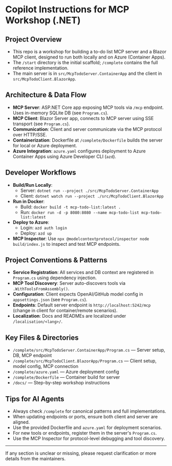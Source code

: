 # Copilot Instructions for MCP Workshop (.NET)

## Project Overview
- This repo is a workshop for building a to-do list MCP server and a Blazor MCP client, designed to run both locally and on Azure (Container Apps).
- The `/start` directory is the initial scaffold; `/complete` contains the full reference implementation.
- The main server is in `src/McpTodoServer.ContainerApp` and the client in `src/McpTodoClient.BlazorApp`.

## Architecture & Data Flow
- **MCP Server**: ASP.NET Core app exposing MCP tools via `/mcp` endpoint. Uses in-memory SQLite DB (see `Program.cs`).
- **MCP Client**: Blazor Server app, connects to MCP server using SSE transport (see `Program.cs`).
- **Communication**: Client and server communicate via the MCP protocol over HTTP/SSE.
- **Containerization**: Dockerfile at `/complete/Dockerfile` builds the server for local or Azure deployment.
- **Azure Integration**: `azure.yaml` configures deployment to Azure Container Apps using Azure Developer CLI (`azd`).

## Developer Workflows
- **Build/Run Locally**:
  - Server: `dotnet run --project ./src/McpTodoServer.ContainerApp`
  - Client: `dotnet watch run --project ./src/McpTodoClient.BlazorApp`
- **Run in Docker**:
  - Build: `docker build -t mcp-todo-list:latest .`
  - Run: `docker run -d -p 8080:8080 --name mcp-todo-list mcp-todo-list:latest`
- **Deploy to Azure**:
  - Login: `azd auth login`
  - Deploy: `azd up`
- **MCP Inspector**: Use `npx @modelcontextprotocol/inspector node build/index.js` to inspect and test MCP endpoints.

## Project Conventions & Patterns
- **Service Registration**: All services and DB context are registered in `Program.cs` using dependency injection.
- **MCP Tool Discovery**: Server auto-discovers tools via `.WithToolsFromAssembly()`.
- **Configuration**: Client expects OpenAI/GitHub model config in `appsettings.json` (see `Program.cs`).
- **Endpoints**: Default server endpoint is `http://localhost:5242/mcp` (change in client for container/remote scenarios).
- **Localization**: Docs and READMEs are localized under `/localisation/<lang>/`.

## Key Files & Directories
- `/complete/src/McpTodoServer.ContainerApp/Program.cs` — Server setup, DB, MCP endpoint
- `/complete/src/McpTodoClient.BlazorApp/Program.cs` — Client setup, model config, MCP connection
- `/complete/azure.yaml` — Azure deployment config
- `/complete/Dockerfile` — Container build for server
- `/docs/` — Step-by-step workshop instructions

## Tips for AI Agents
- Always check `/complete` for canonical patterns and full implementations.
- When updating endpoints or ports, ensure both client and server are aligned.
- Use the provided Dockerfile and `azure.yaml` for deployment scenarios.
- For new tools or endpoints, register them in the server's `Program.cs`.
- Use the MCP Inspector for protocol-level debugging and tool discovery.

---

If any section is unclear or missing, please request clarification or more details from the maintainers.
